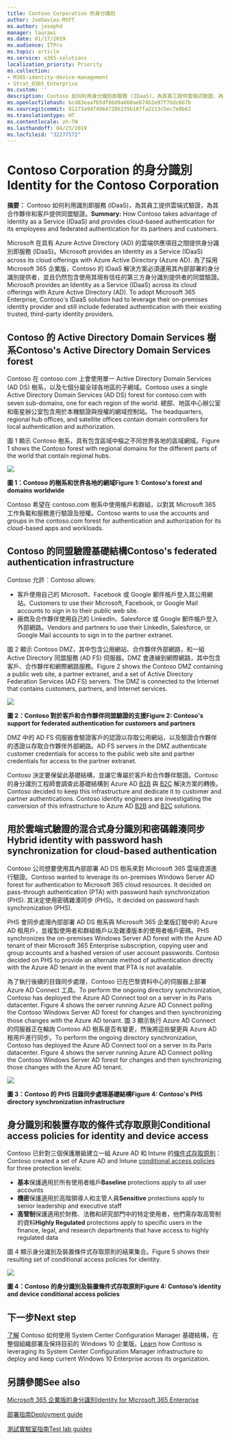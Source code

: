 ```yaml
---
title: Contoso Corporation 的身分識別
author: JoeDavies-MSFT
ms.author: josephd
manager: laurawi
ms.date: 01/17/2019
ms.audience: ITPro
ms.topic: article
ms.service: o365-solutions
localization_priority: Priority
ms.collection:
- M365-identity-device-management
- Strat_O365_Enterprise
ms.custom: ''
description: Contoso 如何利用身分識別即服務 (IDaaS)，為其員工提供雲端式驗證，為其合作夥伴和客戶提供同盟驗證。
ms.openlocfilehash: bcd83eaafb5df86d9a660aeb74b2e97f7bdc6b7b
ms.sourcegitcommit: 81273a9df49647286235b187fa2213c5ec7e8b62
ms.translationtype: HT
ms.contentlocale: zh-TW
ms.lasthandoff: 04/23/2019
ms.locfileid: "32277572"
---
```

# <a name="identity-for-the-contoso-corporation"></a><span data-ttu-id="7af99-103">Contoso Corporation 的身分識別</span><span class="sxs-lookup"><span data-stu-id="7af99-103">Identity for the Contoso Corporation</span></span>

<span data-ttu-id="7af99-104">**摘要：** Contoso 如何利用識別即服務 (IDaaS)，為其員工提供雲端式驗證，為其合作夥伴和客戶提供同盟驗證。</span><span class="sxs-lookup"><span data-stu-id="7af99-104">**Summary:** How Contoso takes advantage of Identity as a Service (IDaaS) and provides cloud-based authentication for its employees and federated authentication for its partners and customers.</span></span>

<span data-ttu-id="7af99-105">Microsoft 在具有 Azure Active Directory (AD) 的雲端供應項目之間提供身分識別即服務 (IDaaS)。</span><span class="sxs-lookup"><span data-stu-id="7af99-105">Microsoft provides an Identity as a Service (IDaaS) across its cloud offerings with Azure Active Directory (Azure AD).</span></span> <span data-ttu-id="7af99-106">為了採用 Microsoft 365 企業版，Contoso 的 IDaaS 解決方案必須運用其內部部署的身分識別提供者，並且仍然包含使用其現有信任的第三方身分識別提供者的同盟驗證。</span><span class="sxs-lookup"><span data-stu-id="7af99-106">Microsoft provides an Identity as a Service (IDaaS) across its cloud offerings with Azure Active Directory (AD). To adopt Microsoft 365 Enterprise, Contoso's IDaaS solution had to leverage their on-premises identity provider and still include federated authentication with their existing trusted, third-party identity providers.</span></span>

## <a name="contosos-active-directory-domain-services-forest"></a><span data-ttu-id="7af99-107">Contoso 的 Active Directory Domain Services 樹系</span><span class="sxs-lookup"><span data-stu-id="7af99-107">Contoso's Active Directory Domain Services forest</span></span>

<span data-ttu-id="7af99-108">Contoso 在 contoso.com 上會使用單一 Active Directory Domain Services (AD DS) 樹系，以及七個分屬全球各地區的子網域。</span><span class="sxs-lookup"><span data-stu-id="7af99-108">Contoso uses a single Active Directory Domain Services (AD DS) forest for contoso.com with seven sub-domains, one for each region of the world.</span></span> <span data-ttu-id="7af99-109">總部、地區中心辦公室和衛星辦公室包含用於本機驗證與授權的網域控制站。</span><span class="sxs-lookup"><span data-stu-id="7af99-109">The headquarters, regional hub offices, and satellite offices contain domain controllers for local authentication and authorization.</span></span>

<span data-ttu-id="7af99-110">圖 1 顯示 Contoso 樹系，具有包含區域中樞之不同世界各地的區域網域。</span><span class="sxs-lookup"><span data-stu-id="7af99-110">Figure 1 shows the Contoso forest with regional domains for the different parts of the world that contain regional hubs.</span></span>

![](./media/contoso-identity/contoso-identity-fig1.png)
 
<span data-ttu-id="7af99-111">**圖 1：Contoso 的樹系和世界各地的網域**</span><span class="sxs-lookup"><span data-stu-id="7af99-111">**Figure 1: Contoso's forest and domains worldwide**</span></span>

<span data-ttu-id="7af99-112">Contoso 希望在 contoso.com 樹系中使用帳戶和群組，以對其 Microsoft 365 工作負載和服務進行驗證及授權。</span><span class="sxs-lookup"><span data-stu-id="7af99-112">Contoso wants to use the accounts and groups in the contoso.com forest for authentication and authorization for its cloud-based apps and workloads.</span></span>

## <a name="contosos-federated-authentication-infrastructure"></a><span data-ttu-id="7af99-113">Contoso 的同盟驗證基礎結構</span><span class="sxs-lookup"><span data-stu-id="7af99-113">Contoso's federated authentication infrastructure</span></span>

<span data-ttu-id="7af99-114">Contoso 允許︰</span><span class="sxs-lookup"><span data-stu-id="7af99-114">Contoso allows:</span></span>

- <span data-ttu-id="7af99-115">客戶使用自己的 Microsoft、Facebook 或 Google 郵件帳戶登入其公用網站。</span><span class="sxs-lookup"><span data-stu-id="7af99-115">Customers to use their Microsoft, Facebook, or Google Mail accounts to sign in to their public web site.</span></span>
- <span data-ttu-id="7af99-116">廠商及合作夥伴使用自己的 LinkedIn、Salesforce 或 Google 郵件帳戶登入外部網路。</span><span class="sxs-lookup"><span data-stu-id="7af99-116">Vendors and partners to use their LinkedIn, Salesforce, or Google Mail accounts to sign in to the partner extranet.</span></span>

<span data-ttu-id="7af99-p103">圖 2 顯示 Contoso DMZ，其中包含公用網站、合作夥伴外部網路，和一組 Active Directory 同盟服務 (AD FS) 伺服器。DMZ 會連線到網際網路，其中包含客戶、合作夥伴和網際網路服務。</span><span class="sxs-lookup"><span data-stu-id="7af99-p103">Figure 2 shows the Contoso DMZ containing a public web site, a partner extranet, and a set of Active Directory Federation Services (AD FS) servers. The DMZ is connected to the Internet that contains customers, partners, and Internet services.</span></span>

![](./media/contoso-identity/contoso-identity-fig2.png)

<span data-ttu-id="7af99-119">**圖 2：Contoso 對於客戶和合作夥伴同盟驗證的支援**</span><span class="sxs-lookup"><span data-stu-id="7af99-119">**Figure 2: Contoso's support for federated authentication for customers and partners**</span></span>
 
<span data-ttu-id="7af99-120">DMZ 中的 AD FS 伺服器會驗證客戶的認證以存取公用網站，以及驗證合作夥伴的憑證以存取合作夥伴外部網路。</span><span class="sxs-lookup"><span data-stu-id="7af99-120">AD FS servers in the DMZ authenticate customer credentials for access to the public web site and partner credentials for access to the partner extranet.</span></span>

<span data-ttu-id="7af99-p104">Contoso 決定要保留此基礎結構，並讓它專屬於客戶和合作夥伴驗證。Contoso 的身分識別工程師會調查此基礎結構到 Azure AD [B2B](https://docs.microsoft.com/azure/active-directory/b2b/hybrid-organizations) 與 [B2C](https://docs.microsoft.com/azure/active-directory-b2c/solution-articles) 解決方案的轉換。</span><span class="sxs-lookup"><span data-stu-id="7af99-p104">Contoso decided to keep this infrastructure and dedicate it to customer and partner authentications. Contoso identity engineers are investigating the conversion of this infrastructure to Azure AD [B2B](https://docs.microsoft.com/azure/active-directory/b2b/hybrid-organizations) and [B2C](https://docs.microsoft.com/azure/active-directory-b2c/solution-articles) solutions.</span></span>

## <a name="hybrid-identity-with-password-hash-synchronization-for-cloud-based-authentication"></a><span data-ttu-id="7af99-123">用於雲端式驗證的混合式身分識別和密碼雜湊同步</span><span class="sxs-lookup"><span data-stu-id="7af99-123">Hybrid identity with password hash synchronization for cloud-based authentication</span></span>

<span data-ttu-id="7af99-124">Contoso 公司想要使用其內部部署 AD DS 樹系來對 Microsoft 365 雲端資源進行驗證。</span><span class="sxs-lookup"><span data-stu-id="7af99-124">Contoso wanted to leverage its on-premises Windows Server AD forest for authentication to Microsoft 365 cloud resources. It decided on pass-through authentication (PTA) with password hash synchronization (PHS).</span></span> <span data-ttu-id="7af99-125">其決定使用密碼雜湊同步 (PHS)。</span><span class="sxs-lookup"><span data-stu-id="7af99-125">It decided on password hash synchronization (PHS).</span></span>

<span data-ttu-id="7af99-126">PHS 會同步處理內部部署 AD DS 樹系與 Microsoft 365 企業版訂閱中的 Azure AD 租用戶，並複製使用者和群組帳戶以及雜湊版本的使用者帳戶密碼。</span><span class="sxs-lookup"><span data-stu-id="7af99-126">PHS synchronizes the on-premises Windows Server AD forest with the Azure AD tenant of their Microsoft 365 Enterprise subscription, copying user and group accounts and a hashed version of user account passwords. Contoso decided on PHS to provide an alternate method of authentication directly with the Azure AD tenant in the event that PTA is not available.</span></span> 

<span data-ttu-id="7af99-127">為了執行後續的目錄同步處理，Contoso 已在巴黎資料中心的伺服器上部署 Azure AD Connect 工具。</span><span class="sxs-lookup"><span data-stu-id="7af99-127">To perform the ongoing directory synchronization, Contoso has deployed the Azure AD Connect tool on a server in its Paris datacenter. Figure 4 shows the server running Azure AD Connect polling the Contoso Windows Server AD forest for changes and then synchronizing those changes with the Azure AD tenant.</span></span> <span data-ttu-id="7af99-128">圖 3 顯示執行 Azure AD Connect 的伺服器正在輪詢 Contoso AD 樹系是否有變更，然後將這些變更與 Azure AD 租用戶進行同步。</span><span class="sxs-lookup"><span data-stu-id="7af99-128">To perform the ongoing directory synchronization, Contoso has deployed the Azure AD Connect tool on a server in its Paris datacenter. Figure 4 shows the server running Azure AD Connect polling the Contoso Windows Server AD forest for changes and then synchronizing those changes with the Azure AD tenant.</span></span>

![](./media/contoso-identity/contoso-identity-fig4.png)
 
<span data-ttu-id="7af99-129">**圖 3：Contoso 的 PHS 目錄同步處理基礎結構**</span><span class="sxs-lookup"><span data-stu-id="7af99-129">**Figure 4: Contoso's PHS directory synchronization infrastructure**</span></span>


## <a name="conditional-access-policies-for-identity-and-device-access"></a><span data-ttu-id="7af99-130">身分識別和裝置存取的條件式存取原則</span><span class="sxs-lookup"><span data-stu-id="7af99-130">Conditional access policies for identity and device access</span></span>

<span data-ttu-id="7af99-131">Contoso 已針對三個保護層級建立一組 Azure AD 和 Intune 的[條件式存取原則](identity-access-policies.md)：</span><span class="sxs-lookup"><span data-stu-id="7af99-131">Contoso created a set of Azure AD and Intune [conditional access policies](identity-access-policies.md) for three protection levels:</span></span>

- <span data-ttu-id="7af99-132">**基本**保護適用於所有使用者帳戶</span><span class="sxs-lookup"><span data-stu-id="7af99-132">**Baseline** protections apply to all user accounts</span></span>
- <span data-ttu-id="7af99-133">**機密**保護適用於高階領導人和主管人員</span><span class="sxs-lookup"><span data-stu-id="7af99-133">**Sensitive** protections apply to senior leadership and executive staff</span></span>
- <span data-ttu-id="7af99-134">**高管制**保護適用於財務、法務和研究部門中的特定使用者，他們需存取高管制的資料</span><span class="sxs-lookup"><span data-stu-id="7af99-134">**Highly Regulated** protections apply to specific users in the finance, legal, and research departments that have access to highly regulated data</span></span>

<span data-ttu-id="7af99-135">圖 4 顯示身分識別及裝置條件式存取原則的結果集合。</span><span class="sxs-lookup"><span data-stu-id="7af99-135">Figure 5 shows their resulting set of conditional access policies for identity.</span></span>

![](./media/contoso-identity/contoso-identity-fig5.png)
 
<span data-ttu-id="7af99-136">**圖 4：Contoso 的身分識別及裝置條件式存取原則**</span><span class="sxs-lookup"><span data-stu-id="7af99-136">**Figure 4: Contoso’s identity and device conditional access policies**</span></span>

## <a name="next-step"></a><span data-ttu-id="7af99-137">下一步</span><span class="sxs-lookup"><span data-stu-id="7af99-137">Next step</span></span>

<span data-ttu-id="7af99-138">[了解](contoso-win10.md) Contoso 如何使用 System Center Configuration Manager 基礎結構，在整個組織部署及保持目前的 Windows 10 企業版。</span><span class="sxs-lookup"><span data-stu-id="7af99-138">[Learn](contoso-win10.md) how Contoso is leveraging its System Center Configuration Manager infrastructure to deploy and keep current Windows 10 Enterprise across its organization.</span></span>

## <a name="see-also"></a><span data-ttu-id="7af99-139">另請參閱</span><span class="sxs-lookup"><span data-stu-id="7af99-139">See also</span></span>

[<span data-ttu-id="7af99-140">Microsoft 365 企業版的身分識別</span><span class="sxs-lookup"><span data-stu-id="7af99-140">Identity for Microsoft 365 Enterprise</span></span>](identity-infrastructure.md)

[<span data-ttu-id="7af99-141">部署指南</span><span class="sxs-lookup"><span data-stu-id="7af99-141">Deployment guide</span></span>](deploy-microsoft-365-enterprise.md)

[<span data-ttu-id="7af99-142">測試實驗室指南</span><span class="sxs-lookup"><span data-stu-id="7af99-142">Test lab guides</span></span>](m365-enterprise-test-lab-guides.md)
